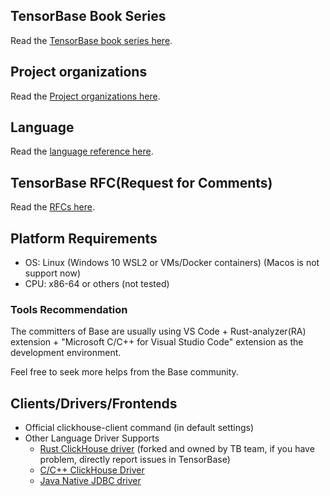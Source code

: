 ## TensorBase Book Series

Read the [TensorBase book series here](/docs/books.md).

## Project organizations

Read the [Project organizations here](/docs/arch.md).

## Language

Read the [language reference here](/docs/lang.md).

## TensorBase RFC(Request for Comments)

Read the [RFCs here](/docs/rfcs.md).

## Platform Requirements

* OS: Linux (Windows 10 WSL2 or VMs/Docker containers) (Macos is not support now)
* CPU: x86-64 or others (not tested)

### Tools Recommendation

The committers of Base are usually using VS Code + Rust-analyzer(RA) extension + "Microsoft C/C++ for Visual Studio Code" extension as the development environment.

Feel free to seek more helps from the Base community.

## Clients/Drivers/Frontends

* Official clickhouse-client command (in default settings)
* Other Language Driver Supports
  + [Rust ClickHouse driver](https://github.com/tensorbase/tensorbase/tree/main/crates/tests_integ/ch_client) (forked and owned by TB team, if you have problem, directly report issues in TensorBase)
  + [C/C++ ClickHouse Driver](https://github.com/ClickHouse/clickhouse-cpp)
  + [Java Native JDBC driver](https://github.com/housepower/ClickHouse-Native-JDBC)


